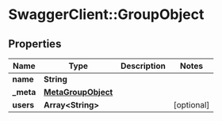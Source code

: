 # SwaggerClient::GroupObject

## Properties
Name | Type | Description | Notes
------------ | ------------- | ------------- | -------------
**name** | **String** |  | 
**_meta** | [**MetaGroupObject**](MetaGroupObject.md) |  | 
**users** | **Array&lt;String&gt;** |  | [optional] 



